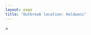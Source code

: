 ```yaml
---
layout: page
title: "Outbreak location: Haldwani"
---
```

<div id="mapid">
<script src="https://buda-magenta.github.io/hazard_map/load_map.js"></script>
><script>
var marker_outbreak = L.marker([29.214460, 79.527918],{"autoPan": true}).addTo(map); marker_outbreak.bindTooltip("Haldwani").openTooltip();

var circle_1 = L.circle([28.863842, 78.805778], {"pane": "markerPane", "color": "red", "fill": true, "fillOpacity": 0.2, "fillRule": "evenodd", "lineCap": "round", "lineJoin": "round", "opacity": 1.0, "radius": 87148, "stroke": true, "weight": 3}).addTo(map);
circle_1.bindTooltip("Moradabad<br>rank: 1<br>hazard index: 0.087149")
circle_1.bindPopup('<a href="https://buda-magenta.github.io/hazard_map/Moradabad">Moradabad</a>')

var circle_2 = L.circle([28.651718, 77.221939], {"pane": "markerPane", "color": "red", "fill": true, "fillOpacity": 0.2, "fillRule": "evenodd", "lineCap": "round", "lineJoin": "round", "opacity": 1.0, "radius": 71343, "stroke": true, "weight": 3}).addTo(map);
circle_2.bindTooltip("Delhi<br>rank: 2<br>hazard index: 0.071344")
circle_2.bindPopup('<a href="https://buda-magenta.github.io/hazard_map/Delhi">Delhi</a>')

var circle_3 = L.circle([26.838100, 80.934600], {"pane": "markerPane", "color": "red", "fill": true, "fillOpacity": 0.2, "fillRule": "evenodd", "lineCap": "round", "lineJoin": "round", "opacity": 1.0, "radius": 34113, "stroke": true, "weight": 3}).addTo(map);
circle_3.bindTooltip("Lucknow<br>rank: 3<br>hazard index: 0.034114")
circle_3.bindPopup('<a href="https://buda-magenta.github.io/hazard_map/Lucknow">Lucknow</a>')

var circle_4 = L.circle([22.541418, 88.357691], {"pane": "markerPane", "color": "red", "fill": true, "fillOpacity": 0.2, "fillRule": "evenodd", "lineCap": "round", "lineJoin": "round", "opacity": 1.0, "radius": 23745, "stroke": true, "weight": 3}).addTo(map);
circle_4.bindTooltip("Kolkata<br>rank: 4<br>hazard index: 0.023745")
circle_4.bindPopup('<a href="https://buda-magenta.github.io/hazard_map/Kolkata">Kolkata</a>')

var circle_5 = L.circle([28.794068, 79.185930], {"pane": "markerPane", "color": "red", "fill": true, "fillOpacity": 0.2, "fillRule": "evenodd", "lineCap": "round", "lineJoin": "round", "opacity": 1.0, "radius": 22424, "stroke": true, "weight": 3}).addTo(map);
circle_5.bindTooltip("Rampur<br>rank: 5<br>hazard index: 0.022425")
circle_5.bindPopup('<a href="https://buda-magenta.github.io/hazard_map/Rampur">Rampur</a>')

var circle_6 = L.circle([30.325565, 78.043681], {"pane": "markerPane", "color": "red", "fill": true, "fillOpacity": 0.2, "fillRule": "evenodd", "lineCap": "round", "lineJoin": "round", "opacity": 1.0, "radius": 18248, "stroke": true, "weight": 3}).addTo(map);
circle_6.bindTooltip("Dehradun<br>rank: 6<br>hazard index: 0.018248")
circle_6.bindPopup('<a href="https://buda-magenta.github.io/hazard_map/Dehradun">Dehradun</a>')

var circle_7 = L.circle([28.457876, 79.405571], {"pane": "markerPane", "color": "red", "fill": true, "fillOpacity": 0.2, "fillRule": "evenodd", "lineCap": "round", "lineJoin": "round", "opacity": 1.0, "radius": 17927, "stroke": true, "weight": 3}).addTo(map);
circle_7.bindTooltip("Bareilly<br>rank: 7<br>hazard index: 0.017927")
circle_7.bindPopup('<a href="https://buda-magenta.github.io/hazard_map/Bareilly">Bareilly</a>')

var circle_8 = L.circle([29.000653, 77.768229], {"pane": "markerPane", "color": "red", "fill": true, "fillOpacity": 0.2, "fillRule": "evenodd", "lineCap": "round", "lineJoin": "round", "opacity": 1.0, "radius": 10268, "stroke": true, "weight": 3}).addTo(map);
circle_8.bindTooltip("Meerut<br>rank: 8<br>hazard index: 0.010268")
circle_8.bindPopup('<a href="https://buda-magenta.github.io/hazard_map/Meerut">Meerut</a>')

var circle_9 = L.circle([28.969640, 79.379747], {"pane": "markerPane", "color": "red", "fill": true, "fillOpacity": 0.2, "fillRule": "evenodd", "lineCap": "round", "lineJoin": "round", "opacity": 1.0, "radius": 9527, "stroke": true, "weight": 3}).addTo(map);
circle_9.bindTooltip("Rudrapur City<br>rank: 9<br>hazard index: 0.009527")
circle_9.bindPopup('<a href="https://buda-magenta.github.io/hazard_map/Rudrapur_City">Rudrapur City</a>')

var circle_10 = L.circle([29.938447, 78.145298], {"pane": "markerPane", "color": "red", "fill": true, "fillOpacity": 0.2, "fillRule": "evenodd", "lineCap": "round", "lineJoin": "round", "opacity": 1.0, "radius": 7105, "stroke": true, "weight": 3}).addTo(map);
circle_10.bindTooltip("Haridwar<br>rank: 10<br>hazard index: 0.007106")
circle_10.bindPopup('<a href="https://buda-magenta.github.io/hazard_map/Haridwar">Haridwar</a>')

var circle_11 = L.circle([29.211757, 78.961731], {"pane": "markerPane", "color": "red", "fill": true, "fillOpacity": 0.2, "fillRule": "evenodd", "lineCap": "round", "lineJoin": "round", "opacity": 1.0, "radius": 5766, "stroke": true, "weight": 3}).addTo(map);
circle_11.bindTooltip("Kashipur<br>rank: 11<br>hazard index: 0.005766")
circle_11.bindPopup('<a href="https://buda-magenta.github.io/hazard_map/Kashipur">Kashipur</a>')

var circle_12 = L.circle([26.915458, 75.818982], {"pane": "markerPane", "color": "red", "fill": true, "fillOpacity": 0.2, "fillRule": "evenodd", "lineCap": "round", "lineJoin": "round", "opacity": 1.0, "radius": 5221, "stroke": true, "weight": 3}).addTo(map);
circle_12.bindTooltip("Jaipur<br>rank: 12<br>hazard index: 0.005222")
circle_12.bindPopup('<a href="https://buda-magenta.github.io/hazard_map/Jaipur">Jaipur</a>')

var circle_13 = L.circle([27.912633, 79.746563], {"pane": "markerPane", "color": "red", "fill": true, "fillOpacity": 0.2, "fillRule": "evenodd", "lineCap": "round", "lineJoin": "round", "opacity": 1.0, "radius": 4463, "stroke": true, "weight": 3}).addTo(map);
circle_13.bindTooltip("Shahjahanpur<br>rank: 13<br>hazard index: 0.004463")
circle_13.bindPopup('<a href="https://buda-magenta.github.io/hazard_map/Shahjahanpur">Shahjahanpur</a>')

var circle_14 = L.circle([26.671329, 83.364583], {"pane": "markerPane", "color": "red", "fill": true, "fillOpacity": 0.2, "fillRule": "evenodd", "lineCap": "round", "lineJoin": "round", "opacity": 1.0, "radius": 3551, "stroke": true, "weight": 3}).addTo(map);
circle_14.bindTooltip("Gorakhpur<br>rank: 14<br>hazard index: 0.003551")
circle_14.bindPopup('<a href="https://buda-magenta.github.io/hazard_map/Gorakhpur">Gorakhpur</a>')

var circle_15 = L.circle([29.448006, 77.740685], {"pane": "markerPane", "color": "red", "fill": true, "fillOpacity": 0.2, "fillRule": "evenodd", "lineCap": "round", "lineJoin": "round", "opacity": 1.0, "radius": 3078, "stroke": true, "weight": 3}).addTo(map);
circle_15.bindTooltip("Muzaffarnagar<br>rank: 15<br>hazard index: 0.003078")
circle_15.bindPopup('<a href="https://buda-magenta.github.io/hazard_map/Muzaffarnagar">Muzaffarnagar</a>')

var circle_16 = L.circle([23.535048, 87.338043], {"pane": "markerPane", "color": "red", "fill": true, "fillOpacity": 0.2, "fillRule": "evenodd", "lineCap": "round", "lineJoin": "round", "opacity": 1.0, "radius": 3000, "stroke": true, "weight": 3}).addTo(map);
circle_16.bindTooltip("Durgapur<br>rank: 16<br>hazard index: 0.003000")
circle_16.bindPopup('<a href="https://buda-magenta.github.io/hazard_map/Durgapur">Durgapur</a>')

var circle_17 = L.circle([23.687130, 86.974659], {"pane": "markerPane", "color": "red", "fill": true, "fillOpacity": 0.2, "fillRule": "evenodd", "lineCap": "round", "lineJoin": "round", "opacity": 1.0, "radius": 2987, "stroke": true, "weight": 3}).addTo(map);
circle_17.bindTooltip("Asansol<br>rank: 17<br>hazard index: 0.002988")
circle_17.bindPopup('<a href="https://buda-magenta.github.io/hazard_map/Asansol">Asansol</a>')

var circle_18 = L.circle([28.740613, 77.835426], {"pane": "markerPane", "color": "red", "fill": true, "fillOpacity": 0.2, "fillRule": "evenodd", "lineCap": "round", "lineJoin": "round", "opacity": 1.0, "radius": 2507, "stroke": true, "weight": 3}).addTo(map);
circle_18.bindTooltip("Hapur<br>rank: 18<br>hazard index: 0.002508")
circle_18.bindPopup('<a href="https://buda-magenta.github.io/hazard_map/Hapur">Hapur</a>')

var circle_19 = L.circle([27.437194, 79.489129], {"pane": "markerPane", "color": "red", "fill": true, "fillOpacity": 0.2, "fillRule": "evenodd", "lineCap": "round", "lineJoin": "round", "opacity": 1.0, "radius": 2163, "stroke": true, "weight": 3}).addTo(map);
circle_19.bindTooltip("Farrukhabad<br>rank: 19<br>hazard index: 0.002163")
circle_19.bindPopup('<a href="https://buda-magenta.github.io/hazard_map/Farrukhabad">Farrukhabad</a>')

var circle_20 = L.circle([25.286698, 87.132254], {"pane": "markerPane", "color": "red", "fill": true, "fillOpacity": 0.2, "fillRule": "evenodd", "lineCap": "round", "lineJoin": "round", "opacity": 1.0, "radius": 2107, "stroke": true, "weight": 3}).addTo(map);
circle_20.bindTooltip("Bhagalpur<br>rank: 20<br>hazard index: 0.002107")
circle_20.bindPopup('<a href="https://buda-magenta.github.io/hazard_map/Bhagalpur">Bhagalpur</a>')

var circle_21 = L.circle([28.923397, 78.488317], {"pane": "markerPane", "color": "red", "fill": true, "fillOpacity": 0.2, "fillRule": "evenodd", "lineCap": "round", "lineJoin": "round", "opacity": 1.0, "radius": 2040, "stroke": true, "weight": 3}).addTo(map);
circle_21.bindTooltip("Amroha<br>rank: 21<br>hazard index: 0.002041")
circle_21.bindPopup('<a href="https://buda-magenta.github.io/hazard_map/Amroha">Amroha</a>')

var circle_22 = L.circle([26.148658, 85.340013], {"pane": "markerPane", "color": "red", "fill": true, "fillOpacity": 0.2, "fillRule": "evenodd", "lineCap": "round", "lineJoin": "round", "opacity": 1.0, "radius": 1862, "stroke": true, "weight": 3}).addTo(map);
circle_22.bindTooltip("Muzaffarpur<br>rank: 22<br>hazard index: 0.001862")
circle_22.bindPopup('<a href="https://buda-magenta.github.io/hazard_map/Muzaffarpur">Muzaffarpur</a>')

var circle_23 = L.circle([26.296772, 73.035143], {"pane": "markerPane", "color": "red", "fill": true, "fillOpacity": 0.2, "fillRule": "evenodd", "lineCap": "round", "lineJoin": "round", "opacity": 1.0, "radius": 1756, "stroke": true, "weight": 3}).addTo(map);
circle_23.bindTooltip("Jodhpur<br>rank: 23<br>hazard index: 0.001757")
circle_23.bindPopup('<a href="https://buda-magenta.github.io/hazard_map/Jodhpur">Jodhpur</a>')

var circle_24 = L.circle([28.388861, 77.974798], {"pane": "markerPane", "color": "red", "fill": true, "fillOpacity": 0.2, "fillRule": "evenodd", "lineCap": "round", "lineJoin": "round", "opacity": 1.0, "radius": 1747, "stroke": true, "weight": 3}).addTo(map);
circle_24.bindTooltip("Bulandshahr<br>rank: 24<br>hazard index: 0.001748")
circle_24.bindPopup('<a href="https://buda-magenta.github.io/hazard_map/Bulandshahr">Bulandshahr</a>')

var circle_25 = L.circle([28.618753, 78.550874], {"pane": "markerPane", "color": "red", "fill": true, "fillOpacity": 0.2, "fillRule": "evenodd", "lineCap": "round", "lineJoin": "round", "opacity": 1.0, "radius": 1736, "stroke": true, "weight": 3}).addTo(map);
circle_25.bindTooltip("Sambhal<br>rank: 25<br>hazard index: 0.001736")
circle_25.bindPopup('<a href="https://buda-magenta.github.io/hazard_map/Sambhal">Sambhal</a>')

var circle_26 = L.circle([28.495208, 80.107541], {"pane": "markerPane", "color": "red", "fill": true, "fillOpacity": 0.2, "fillRule": "evenodd", "lineCap": "round", "lineJoin": "round", "opacity": 1.0, "radius": 1668, "stroke": true, "weight": 3}).addTo(map);
circle_26.bindTooltip("Pilibhit<br>rank: 26<br>hazard index: 0.001668")
circle_26.bindPopup('<a href="https://buda-magenta.github.io/hazard_map/Pilibhit">Pilibhit</a>')

var circle_27 = L.circle([23.250000, 87.750000], {"pane": "markerPane", "color": "red", "fill": true, "fillOpacity": 0.2, "fillRule": "evenodd", "lineCap": "round", "lineJoin": "round", "opacity": 1.0, "radius": 1665, "stroke": true, "weight": 3}).addTo(map);
circle_27.bindTooltip("Barddhaman<br>rank: 27<br>hazard index: 0.001665")
circle_27.bindPopup('<a href="https://buda-magenta.github.io/hazard_map/Barddhaman">Barddhaman</a>')

var circle_28 = L.circle([27.504639, 80.829466], {"pane": "markerPane", "color": "red", "fill": true, "fillOpacity": 0.2, "fillRule": "evenodd", "lineCap": "round", "lineJoin": "round", "opacity": 1.0, "radius": 1596, "stroke": true, "weight": 3}).addTo(map);
circle_28.bindTooltip("Sitapur<br>rank: 28<br>hazard index: 0.001597")
circle_28.bindPopup('<a href="https://buda-magenta.github.io/hazard_map/Sitapur">Sitapur</a>')

var circle_29 = L.circle([28.488378, 78.735249], {"pane": "markerPane", "color": "red", "fill": true, "fillOpacity": 0.2, "fillRule": "evenodd", "lineCap": "round", "lineJoin": "round", "opacity": 1.0, "radius": 1586, "stroke": true, "weight": 3}).addTo(map);
circle_29.bindTooltip("Chandausi<br>rank: 29<br>hazard index: 0.001587")
circle_29.bindPopup('<a href="https://buda-magenta.github.io/hazard_map/Chandausi">Chandausi</a>')

var circle_30 = L.circle([28.428262, 77.002700], {"pane": "markerPane", "color": "red", "fill": true, "fillOpacity": 0.2, "fillRule": "evenodd", "lineCap": "round", "lineJoin": "round", "opacity": 1.0, "radius": 1489, "stroke": true, "weight": 3}).addTo(map);
circle_30.bindTooltip("Gurgaon<br>rank: 30<br>hazard index: 0.001490")
circle_30.bindPopup('<a href="https://buda-magenta.github.io/hazard_map/Gurgaon">Gurgaon</a>')

var circle_31 = L.circle([26.460914, 80.321759], {"pane": "markerPane", "color": "red", "fill": true, "fillOpacity": 0.2, "fillRule": "evenodd", "lineCap": "round", "lineJoin": "round", "opacity": 1.0, "radius": 1359, "stroke": true, "weight": 3}).addTo(map);
circle_31.bindTooltip("Kanpur<br>rank: 31<br>hazard index: 0.001359")
circle_31.bindPopup('<a href="https://buda-magenta.github.io/hazard_map/Kanpur">Kanpur</a>')

var circle_32 = L.circle([27.733696, 81.477321], {"pane": "markerPane", "color": "red", "fill": true, "fillOpacity": 0.2, "fillRule": "evenodd", "lineCap": "round", "lineJoin": "round", "opacity": 1.0, "radius": 1270, "stroke": true, "weight": 3}).addTo(map);
circle_32.bindTooltip("Bahraich<br>rank: 32<br>hazard index: 0.001271")
circle_32.bindPopup('<a href="https://buda-magenta.github.io/hazard_map/Bahraich">Bahraich</a>')

var circle_33 = L.circle([28.068312, 79.046073], {"pane": "markerPane", "color": "red", "fill": true, "fillOpacity": 0.2, "fillRule": "evenodd", "lineCap": "round", "lineJoin": "round", "opacity": 1.0, "radius": 1248, "stroke": true, "weight": 3}).addTo(map);
circle_33.bindTooltip("Budaun<br>rank: 33<br>hazard index: 0.001249")
circle_33.bindPopup('<a href="https://buda-magenta.github.io/hazard_map/Budaun">Budaun</a>')

var circle_34 = L.circle([19.075990, 72.877393], {"pane": "markerPane", "color": "red", "fill": true, "fillOpacity": 0.2, "fillRule": "evenodd", "lineCap": "round", "lineJoin": "round", "opacity": 1.0, "radius": 1224, "stroke": true, "weight": 3}).addTo(map);
circle_34.bindTooltip("Mumbai<br>rank: 34<br>hazard index: 0.001225")
circle_34.bindPopup('<a href="https://buda-magenta.github.io/hazard_map/Mumbai">Mumbai</a>')

var circle_35 = L.circle([28.753900, 77.399900], {"pane": "markerPane", "color": "red", "fill": true, "fillOpacity": 0.2, "fillRule": "evenodd", "lineCap": "round", "lineJoin": "round", "opacity": 1.0, "radius": 1118, "stroke": true, "weight": 3}).addTo(map);
circle_35.bindTooltip("Khora<br>rank: 35<br>hazard index: 0.001118")
circle_35.bindPopup('<a href="https://buda-magenta.github.io/hazard_map/Khora">Khora</a>')

var circle_36 = L.circle([25.773344, 84.784977], {"pane": "markerPane", "color": "red", "fill": true, "fillOpacity": 0.2, "fillRule": "evenodd", "lineCap": "round", "lineJoin": "round", "opacity": 1.0, "radius": 1066, "stroke": true, "weight": 3}).addTo(map);
circle_36.bindTooltip("Chapra<br>rank: 36<br>hazard index: 0.001067")
circle_36.bindPopup('<a href="https://buda-magenta.github.io/hazard_map/Chapra">Chapra</a>')

var circle_37 = L.circle([25.335649, 83.007629], {"pane": "markerPane", "color": "red", "fill": true, "fillOpacity": 0.2, "fillRule": "evenodd", "lineCap": "round", "lineJoin": "round", "opacity": 1.0, "radius": 1028, "stroke": true, "weight": 3}).addTo(map);
circle_37.bindTooltip("Varanasi<br>rank: 37<br>hazard index: 0.001028")
circle_37.bindPopup('<a href="https://buda-magenta.github.io/hazard_map/Varanasi">Varanasi</a>')

var circle_38 = L.circle([30.909016, 75.851601], {"pane": "markerPane", "color": "red", "fill": true, "fillOpacity": 0.2, "fillRule": "evenodd", "lineCap": "round", "lineJoin": "round", "opacity": 1.0, "radius": 1011, "stroke": true, "weight": 3}).addTo(map);
circle_38.bindTooltip("Ludhiana<br>rank: 38<br>hazard index: 0.001012")
circle_38.bindPopup('<a href="https://buda-magenta.github.io/hazard_map/Ludhiana">Ludhiana</a>')

var circle_39 = L.circle([25.680654, 88.124646], {"pane": "markerPane", "color": "red", "fill": true, "fillOpacity": 0.2, "fillRule": "evenodd", "lineCap": "round", "lineJoin": "round", "opacity": 1.0, "radius": 972, "stroke": true, "weight": 3}).addTo(map);
circle_39.bindTooltip("Raiganj<br>rank: 39<br>hazard index: 0.000972")
circle_39.bindPopup('<a href="https://buda-magenta.github.io/hazard_map/Raiganj">Raiganj</a>')

var circle_40 = L.circle([26.250000, 81.250000], {"pane": "markerPane", "color": "red", "fill": true, "fillOpacity": 0.2, "fillRule": "evenodd", "lineCap": "round", "lineJoin": "round", "opacity": 1.0, "radius": 952, "stroke": true, "weight": 3}).addTo(map);
circle_40.bindTooltip("Rae Bareli<br>rank: 40<br>hazard index: 0.000952")
circle_40.bindPopup('<a href="https://buda-magenta.github.io/hazard_map/Rae_Bareli">Rae Bareli</a>')

var circle_41 = L.circle([28.402979, 77.310384], {"pane": "markerPane", "color": "red", "fill": true, "fillOpacity": 0.2, "fillRule": "evenodd", "lineCap": "round", "lineJoin": "round", "opacity": 1.0, "radius": 925, "stroke": true, "weight": 3}).addTo(map);
circle_41.bindTooltip("Faridabad<br>rank: 41<br>hazard index: 0.000926")
circle_41.bindPopup('<a href="https://buda-magenta.github.io/hazard_map/Faridabad">Faridabad</a>')

var circle_42 = L.circle([26.469100, 74.639000], {"pane": "markerPane", "color": "red", "fill": true, "fillOpacity": 0.2, "fillRule": "evenodd", "lineCap": "round", "lineJoin": "round", "opacity": 1.0, "radius": 921, "stroke": true, "weight": 3}).addTo(map);
circle_42.bindTooltip("Ajmer<br>rank: 42<br>hazard index: 0.000922")
circle_42.bindPopup('<a href="https://buda-magenta.github.io/hazard_map/Ajmer">Ajmer</a>')

var circle_43 = L.circle([27.985060, 80.753845], {"pane": "markerPane", "color": "red", "fill": true, "fillOpacity": 0.2, "fillRule": "evenodd", "lineCap": "round", "lineJoin": "round", "opacity": 1.0, "radius": 874, "stroke": true, "weight": 3}).addTo(map);
circle_43.bindTooltip("Lakhimpur<br>rank: 43<br>hazard index: 0.000875")
circle_43.bindPopup('<a href="https://buda-magenta.github.io/hazard_map/Lakhimpur">Lakhimpur</a>')

var circle_44 = L.circle([25.531031, 78.652689], {"pane": "markerPane", "color": "red", "fill": true, "fillOpacity": 0.2, "fillRule": "evenodd", "lineCap": "round", "lineJoin": "round", "opacity": 1.0, "radius": 797, "stroke": true, "weight": 3}).addTo(map);
circle_44.bindTooltip("Jhansi<br>rank: 44<br>hazard index: 0.000797")
circle_44.bindPopup('<a href="https://buda-magenta.github.io/hazard_map/Jhansi">Jhansi</a>')

var circle_45 = L.circle([25.720581, 85.255560], {"pane": "markerPane", "color": "red", "fill": true, "fillOpacity": 0.2, "fillRule": "evenodd", "lineCap": "round", "lineJoin": "round", "opacity": 1.0, "radius": 778, "stroke": true, "weight": 3}).addTo(map);
circle_45.bindTooltip("Hajipur<br>rank: 45<br>hazard index: 0.000779")
circle_45.bindPopup('<a href="https://buda-magenta.github.io/hazard_map/Hajipur">Hajipur</a>')

var circle_46 = L.circle([27.876990, 78.137290], {"pane": "markerPane", "color": "red", "fill": true, "fillOpacity": 0.2, "fillRule": "evenodd", "lineCap": "round", "lineJoin": "round", "opacity": 1.0, "radius": 744, "stroke": true, "weight": 3}).addTo(map);
circle_46.bindTooltip("Aligarh<br>rank: 46<br>hazard index: 0.000744")
circle_46.bindPopup('<a href="https://buda-magenta.github.io/hazard_map/Aligarh">Aligarh</a>')

var circle_47 = L.circle([28.901090, 76.580194], {"pane": "markerPane", "color": "red", "fill": true, "fillOpacity": 0.2, "fillRule": "evenodd", "lineCap": "round", "lineJoin": "round", "opacity": 1.0, "radius": 734, "stroke": true, "weight": 3}).addTo(map);
circle_47.bindTooltip("Rohtak<br>rank: 47<br>hazard index: 0.000734")
circle_47.bindPopup('<a href="https://buda-magenta.github.io/hazard_map/Rohtak">Rohtak</a>')

var circle_48 = L.circle([26.131004, 84.391257], {"pane": "markerPane", "color": "red", "fill": true, "fillOpacity": 0.2, "fillRule": "evenodd", "lineCap": "round", "lineJoin": "round", "opacity": 1.0, "radius": 711, "stroke": true, "weight": 3}).addTo(map);
circle_48.bindTooltip("Siwan<br>rank: 48<br>hazard index: 0.000712")
circle_48.bindPopup('<a href="https://buda-magenta.github.io/hazard_map/Siwan">Siwan</a>')

var circle_49 = L.circle([27.109667, 81.918329], {"pane": "markerPane", "color": "red", "fill": true, "fillOpacity": 0.2, "fillRule": "evenodd", "lineCap": "round", "lineJoin": "round", "opacity": 1.0, "radius": 709, "stroke": true, "weight": 3}).addTo(map);
circle_49.bindTooltip("Gonda<br>rank: 49<br>hazard index: 0.000709")
circle_49.bindPopup('<a href="https://buda-magenta.github.io/hazard_map/Gonda">Gonda</a>')

var circle_50 = L.circle([22.591260, 88.390964], {"pane": "markerPane", "color": "red", "fill": true, "fillOpacity": 0.2, "fillRule": "evenodd", "lineCap": "round", "lineJoin": "round", "opacity": 1.0, "radius": 695, "stroke": true, "weight": 3}).addTo(map);
circle_50.bindTooltip("Bidhan Nagar<br>rank: 50<br>hazard index: 0.000695")
circle_50.bindPopup('<a href="https://buda-magenta.github.io/hazard_map/Bidhan_Nagar">Bidhan Nagar</a>')

var circle_51 = L.circle([26.423847, 83.762732], {"pane": "markerPane", "color": "red", "fill": true, "fillOpacity": 0.2, "fillRule": "evenodd", "lineCap": "round", "lineJoin": "round", "opacity": 1.0, "radius": 685, "stroke": true, "weight": 3}).addTo(map);
circle_51.bindTooltip("Deoria<br>rank: 51<br>hazard index: 0.000686")
circle_51.bindPopup('<a href="https://buda-magenta.github.io/hazard_map/Deoria">Deoria</a>')

var circle_52 = L.circle([27.338577, 80.097526], {"pane": "markerPane", "color": "red", "fill": true, "fillOpacity": 0.2, "fillRule": "evenodd", "lineCap": "round", "lineJoin": "round", "opacity": 1.0, "radius": 671, "stroke": true, "weight": 3}).addTo(map);
circle_52.bindTooltip("Hardoi<br>rank: 52<br>hazard index: 0.000672")
circle_52.bindPopup('<a href="https://buda-magenta.github.io/hazard_map/Hardoi">Hardoi</a>')

var circle_53 = L.circle([12.979120, 77.591300], {"pane": "markerPane", "color": "red", "fill": true, "fillOpacity": 0.2, "fillRule": "evenodd", "lineCap": "round", "lineJoin": "round", "opacity": 1.0, "radius": 644, "stroke": true, "weight": 3}).addTo(map);
circle_53.bindTooltip("Bangalore<br>rank: 53<br>hazard index: 0.000645")
circle_53.bindPopup('<a href="https://buda-magenta.github.io/hazard_map/Bangalore">Bangalore</a>')

var circle_54 = L.circle([26.638076, 82.059024], {"pane": "markerPane", "color": "red", "fill": true, "fillOpacity": 0.2, "fillRule": "evenodd", "lineCap": "round", "lineJoin": "round", "opacity": 1.0, "radius": 638, "stroke": true, "weight": 3}).addTo(map);
circle_54.bindTooltip("Faizabad<br>rank: 54<br>hazard index: 0.000638")
circle_54.bindPopup('<a href="https://buda-magenta.github.io/hazard_map/Faizabad">Faizabad</a>')

var circle_55 = L.circle([29.988077, 77.508130], {"pane": "markerPane", "color": "red", "fill": true, "fillOpacity": 0.2, "fillRule": "evenodd", "lineCap": "round", "lineJoin": "round", "opacity": 1.0, "radius": 632, "stroke": true, "weight": 3}).addTo(map);
circle_55.bindTooltip("Saharanpur<br>rank: 55<br>hazard index: 0.000633")
circle_55.bindPopup('<a href="https://buda-magenta.github.io/hazard_map/Saharanpur">Saharanpur</a>')

var circle_56 = L.circle([26.724789, 82.793269], {"pane": "markerPane", "color": "red", "fill": true, "fillOpacity": 0.2, "fillRule": "evenodd", "lineCap": "round", "lineJoin": "round", "opacity": 1.0, "radius": 606, "stroke": true, "weight": 3}).addTo(map);
circle_56.bindTooltip("Basti<br>rank: 56<br>hazard index: 0.000607")
circle_56.bindPopup('<a href="https://buda-magenta.github.io/hazard_map/Basti">Basti</a>')

var circle_57 = L.circle([27.175255, 78.009816], {"pane": "markerPane", "color": "red", "fill": true, "fillOpacity": 0.2, "fillRule": "evenodd", "lineCap": "round", "lineJoin": "round", "opacity": 1.0, "radius": 573, "stroke": true, "weight": 3}).addTo(map);
circle_57.bindTooltip("Agra<br>rank: 57<br>hazard index: 0.000573")
circle_57.bindPopup('<a href="https://buda-magenta.github.io/hazard_map/Agra">Agra</a>')

var circle_58 = L.circle([25.438130, 81.833800], {"pane": "markerPane", "color": "red", "fill": true, "fillOpacity": 0.2, "fillRule": "evenodd", "lineCap": "round", "lineJoin": "round", "opacity": 1.0, "radius": 561, "stroke": true, "weight": 3}).addTo(map);
circle_58.bindTooltip("Allahabad<br>rank: 58<br>hazard index: 0.000561")
circle_58.bindPopup('<a href="https://buda-magenta.github.io/hazard_map/Allahabad">Allahabad</a>')

var circle_59 = L.circle([31.292011, 75.568058], {"pane": "markerPane", "color": "red", "fill": true, "fillOpacity": 0.2, "fillRule": "evenodd", "lineCap": "round", "lineJoin": "round", "opacity": 1.0, "radius": 540, "stroke": true, "weight": 3}).addTo(map);
circle_59.bindTooltip("Jalandhar<br>rank: 59<br>hazard index: 0.000541")
circle_59.bindPopup('<a href="https://buda-magenta.github.io/hazard_map/Jalandhar">Jalandhar</a>')

var circle_60 = L.circle([27.639077, 76.614452], {"pane": "markerPane", "color": "red", "fill": true, "fillOpacity": 0.2, "fillRule": "evenodd", "lineCap": "round", "lineJoin": "round", "opacity": 1.0, "radius": 535, "stroke": true, "weight": 3}).addTo(map);
circle_60.bindTooltip("Alwar<br>rank: 60<br>hazard index: 0.000536")
circle_60.bindPopup('<a href="https://buda-magenta.github.io/hazard_map/Alwar">Alwar</a>')

var circle_61 = L.circle([22.754995, 88.341667], {"pane": "markerPane", "color": "red", "fill": true, "fillOpacity": 0.2, "fillRule": "evenodd", "lineCap": "round", "lineJoin": "round", "opacity": 1.0, "radius": 481, "stroke": true, "weight": 3}).addTo(map);
circle_61.bindTooltip("Serampore<br>rank: 61<br>hazard index: 0.000482")
circle_61.bindPopup('<a href="https://buda-magenta.github.io/hazard_map/Serampore">Serampore</a>')

var circle_62 = L.circle([25.609324, 85.123525], {"pane": "markerPane", "color": "red", "fill": true, "fillOpacity": 0.2, "fillRule": "evenodd", "lineCap": "round", "lineJoin": "round", "opacity": 1.0, "radius": 463, "stroke": true, "weight": 3}).addTo(map);
circle_62.bindTooltip("Patna<br>rank: 62<br>hazard index: 0.000463")
circle_62.bindPopup('<a href="https://buda-magenta.github.io/hazard_map/Patna">Patna</a>')

var circle_63 = L.circle([23.021624, 72.579707], {"pane": "markerPane", "color": "red", "fill": true, "fillOpacity": 0.2, "fillRule": "evenodd", "lineCap": "round", "lineJoin": "round", "opacity": 1.0, "radius": 462, "stroke": true, "weight": 3}).addTo(map);
circle_63.bindTooltip("Ahmedabad<br>rank: 63<br>hazard index: 0.000463")
circle_63.bindPopup('<a href="https://buda-magenta.github.io/hazard_map/Ahmedabad">Ahmedabad</a>')

var circle_64 = L.circle([17.388786, 78.461065], {"pane": "markerPane", "color": "red", "fill": true, "fillOpacity": 0.2, "fillRule": "evenodd", "lineCap": "round", "lineJoin": "round", "opacity": 1.0, "radius": 451, "stroke": true, "weight": 3}).addTo(map);
circle_64.bindTooltip("Hyderabad<br>rank: 64<br>hazard index: 0.000451")
circle_64.bindPopup('<a href="https://buda-magenta.github.io/hazard_map/Hyderabad">Hyderabad</a>')

var circle_65 = L.circle([29.003314, 77.016732], {"pane": "markerPane", "color": "red", "fill": true, "fillOpacity": 0.2, "fillRule": "evenodd", "lineCap": "round", "lineJoin": "round", "opacity": 1.0, "radius": 409, "stroke": true, "weight": 3}).addTo(map);
circle_65.bindTooltip("Sonipat<br>rank: 65<br>hazard index: 0.000410")
circle_65.bindPopup('<a href="https://buda-magenta.github.io/hazard_map/Sonipat">Sonipat</a>')

var circle_66 = L.circle([28.733400, 77.298600], {"pane": "markerPane", "color": "red", "fill": true, "fillOpacity": 0.2, "fillRule": "evenodd", "lineCap": "round", "lineJoin": "round", "opacity": 1.0, "radius": 407, "stroke": true, "weight": 3}).addTo(map);
circle_66.bindTooltip("Loni<br>rank: 66<br>hazard index: 0.000407")
circle_66.bindPopup('<a href="https://buda-magenta.github.io/hazard_map/Loni">Loni</a>')

var circle_67 = L.circle([13.083694, 80.270186], {"pane": "markerPane", "color": "red", "fill": true, "fillOpacity": 0.2, "fillRule": "evenodd", "lineCap": "round", "lineJoin": "round", "opacity": 1.0, "radius": 393, "stroke": true, "weight": 3}).addTo(map);
circle_67.bindTooltip("Chennai<br>rank: 67<br>hazard index: 0.000393")
circle_67.bindPopup('<a href="https://buda-magenta.github.io/hazard_map/Chennai">Chennai</a>')

var circle_68 = L.circle([25.604091, 73.415609], {"pane": "markerPane", "color": "red", "fill": true, "fillOpacity": 0.2, "fillRule": "evenodd", "lineCap": "round", "lineJoin": "round", "opacity": 1.0, "radius": 390, "stroke": true, "weight": 3}).addTo(map);
circle_68.bindTooltip("Pali<br>rank: 68<br>hazard index: 0.000391")
circle_68.bindPopup('<a href="https://buda-magenta.github.io/hazard_map/Pali">Pali</a>')

var circle_69 = L.circle([18.521428, 73.854454], {"pane": "markerPane", "color": "red", "fill": true, "fillOpacity": 0.2, "fillRule": "evenodd", "lineCap": "round", "lineJoin": "round", "opacity": 1.0, "radius": 383, "stroke": true, "weight": 3}).addTo(map);
circle_69.bindTooltip("Pune<br>rank: 69<br>hazard index: 0.000384")
circle_69.bindPopup('<a href="https://buda-magenta.github.io/hazard_map/Pune">Pune</a>')

var circle_70 = L.circle([30.733442, 76.779714], {"pane": "markerPane", "color": "red", "fill": true, "fillOpacity": 0.2, "fillRule": "evenodd", "lineCap": "round", "lineJoin": "round", "opacity": 1.0, "radius": 380, "stroke": true, "weight": 3}).addTo(map);
circle_70.bindTooltip("Chandigarh<br>rank: 70<br>hazard index: 0.000380")
circle_70.bindPopup('<a href="https://buda-magenta.github.io/hazard_map/Chandigarh">Chandigarh</a>')

var circle_71 = L.circle([22.472223, 88.093845], {"pane": "markerPane", "color": "red", "fill": true, "fillOpacity": 0.2, "fillRule": "evenodd", "lineCap": "round", "lineJoin": "round", "opacity": 1.0, "radius": 347, "stroke": true, "weight": 3}).addTo(map);
circle_71.bindTooltip("Uluberia<br>rank: 71<br>hazard index: 0.000348")
circle_71.bindPopup('<a href="https://buda-magenta.github.io/hazard_map/Uluberia">Uluberia</a>')

var circle_72 = L.circle([26.716413, 88.430992], {"pane": "markerPane", "color": "red", "fill": true, "fillOpacity": 0.2, "fillRule": "evenodd", "lineCap": "round", "lineJoin": "round", "opacity": 1.0, "radius": 344, "stroke": true, "weight": 3}).addTo(map);
circle_72.bindTooltip("Siliguri<br>rank: 72<br>hazard index: 0.000344")
circle_72.bindPopup('<a href="https://buda-magenta.github.io/hazard_map/Siliguri">Siliguri</a>')

var circle_73 = L.circle([26.242511, 82.296169], {"pane": "markerPane", "color": "red", "fill": true, "fillOpacity": 0.2, "fillRule": "evenodd", "lineCap": "round", "lineJoin": "round", "opacity": 1.0, "radius": 330, "stroke": true, "weight": 3}).addTo(map);
circle_73.bindTooltip("Sultanpur<br>rank: 73<br>hazard index: 0.000331")
circle_73.bindPopup('<a href="https://buda-magenta.github.io/hazard_map/Sultanpur">Sultanpur</a>')

var circle_74 = L.circle([31.634308, 74.873679], {"pane": "markerPane", "color": "red", "fill": true, "fillOpacity": 0.2, "fillRule": "evenodd", "lineCap": "round", "lineJoin": "round", "opacity": 1.0, "radius": 325, "stroke": true, "weight": 3}).addTo(map);
circle_74.bindTooltip("Amritsar<br>rank: 74<br>hazard index: 0.000326")
circle_74.bindPopup('<a href="https://buda-magenta.github.io/hazard_map/Amritsar">Amritsar</a>')

var circle_75 = L.circle([28.660965, 76.834676], {"pane": "markerPane", "color": "red", "fill": true, "fillOpacity": 0.2, "fillRule": "evenodd", "lineCap": "round", "lineJoin": "round", "opacity": 1.0, "radius": 323, "stroke": true, "weight": 3}).addTo(map);
circle_75.bindTooltip("Bahadurgarh<br>rank: 75<br>hazard index: 0.000324")
circle_75.bindPopup('<a href="https://buda-magenta.github.io/hazard_map/Bahadurgarh">Bahadurgarh</a>')

var circle_76 = L.circle([32.718561, 74.858092], {"pane": "markerPane", "color": "red", "fill": true, "fillOpacity": 0.2, "fillRule": "evenodd", "lineCap": "round", "lineJoin": "round", "opacity": 1.0, "radius": 315, "stroke": true, "weight": 3}).addTo(map);
circle_76.bindTooltip("Jammu<br>rank: 76<br>hazard index: 0.000316")
circle_76.bindPopup('<a href="https://buda-magenta.github.io/hazard_map/Jammu">Jammu</a>')

var circle_77 = L.circle([29.391275, 76.977168], {"pane": "markerPane", "color": "red", "fill": true, "fillOpacity": 0.2, "fillRule": "evenodd", "lineCap": "round", "lineJoin": "round", "opacity": 1.0, "radius": 299, "stroke": true, "weight": 3}).addTo(map);
circle_77.bindTooltip("Panipat<br>rank: 77<br>hazard index: 0.000300")
circle_77.bindPopup('<a href="https://buda-magenta.github.io/hazard_map/Panipat">Panipat</a>')

var circle_78 = L.circle([22.890183, 88.426939], {"pane": "markerPane", "color": "red", "fill": true, "fillOpacity": 0.2, "fillRule": "evenodd", "lineCap": "round", "lineJoin": "round", "opacity": 1.0, "radius": 271, "stroke": true, "weight": 3}).addTo(map);
circle_78.bindTooltip("Naihati<br>rank: 78<br>hazard index: 0.000271")
circle_78.bindPopup('<a href="https://buda-magenta.github.io/hazard_map/Naihati">Naihati</a>')

var circle_79 = L.circle([28.205907, 77.875714], {"pane": "markerPane", "color": "red", "fill": true, "fillOpacity": 0.2, "fillRule": "evenodd", "lineCap": "round", "lineJoin": "round", "opacity": 1.0, "radius": 269, "stroke": true, "weight": 3}).addTo(map);
circle_79.bindTooltip("Khurja<br>rank: 79<br>hazard index: 0.000270")
circle_79.bindPopup('<a href="https://buda-magenta.github.io/hazard_map/Khurja">Khurja</a>')

var circle_80 = L.circle([26.588559, 74.861097], {"pane": "markerPane", "color": "red", "fill": true, "fillOpacity": 0.2, "fillRule": "evenodd", "lineCap": "round", "lineJoin": "round", "opacity": 1.0, "radius": 263, "stroke": true, "weight": 3}).addTo(map);
circle_80.bindTooltip("Kishangarh<br>rank: 80<br>hazard index: 0.000263")
circle_80.bindPopup('<a href="https://buda-magenta.github.io/hazard_map/Kishangarh">Kishangarh</a>')

var circle_81 = L.circle([26.099214, 74.312704], {"pane": "markerPane", "color": "red", "fill": true, "fillOpacity": 0.2, "fillRule": "evenodd", "lineCap": "round", "lineJoin": "round", "opacity": 1.0, "radius": 247, "stroke": true, "weight": 3}).addTo(map);
circle_81.bindTooltip("Beawar<br>rank: 81<br>hazard index: 0.000248")
circle_81.bindPopup('<a href="https://buda-magenta.github.io/hazard_map/Beawar">Beawar</a>')

var circle_82 = L.circle([29.869350, 77.890212], {"pane": "markerPane", "color": "red", "fill": true, "fillOpacity": 0.2, "fillRule": "evenodd", "lineCap": "round", "lineJoin": "round", "opacity": 1.0, "radius": 244, "stroke": true, "weight": 3}).addTo(map);
circle_82.bindTooltip("Roorkee<br>rank: 82<br>hazard index: 0.000245")
circle_82.bindPopup('<a href="https://buda-magenta.github.io/hazard_map/Roorkee">Roorkee</a>')

var circle_83 = L.circle([28.195647, 76.616518], {"pane": "markerPane", "color": "red", "fill": true, "fillOpacity": 0.2, "fillRule": "evenodd", "lineCap": "round", "lineJoin": "round", "opacity": 1.0, "radius": 242, "stroke": true, "weight": 3}).addTo(map);
circle_83.bindTooltip("Rewari<br>rank: 83<br>hazard index: 0.000243")
circle_83.bindPopup('<a href="https://buda-magenta.github.io/hazard_map/Rewari">Rewari</a>')

var circle_84 = L.circle([29.301826, 76.338471], {"pane": "markerPane", "color": "red", "fill": true, "fillOpacity": 0.2, "fillRule": "evenodd", "lineCap": "round", "lineJoin": "round", "opacity": 1.0, "radius": 232, "stroke": true, "weight": 3}).addTo(map);
circle_84.bindTooltip("Jind<br>rank: 84<br>hazard index: 0.000233")
circle_84.bindPopup('<a href="https://buda-magenta.github.io/hazard_map/Jind">Jind</a>')

var circle_85 = L.circle([28.826162, 77.541656], {"pane": "markerPane", "color": "red", "fill": true, "fillOpacity": 0.2, "fillRule": "evenodd", "lineCap": "round", "lineJoin": "round", "opacity": 1.0, "radius": 231, "stroke": true, "weight": 3}).addTo(map);
circle_85.bindTooltip("Modinagar<br>rank: 85<br>hazard index: 0.000231")
circle_85.bindPopup('<a href="https://buda-magenta.github.io/hazard_map/Modinagar">Modinagar</a>')

var circle_86 = L.circle([15.398403, 73.812918], {"pane": "markerPane", "color": "red", "fill": true, "fillOpacity": 0.2, "fillRule": "evenodd", "lineCap": "round", "lineJoin": "round", "opacity": 1.0, "radius": 228, "stroke": true, "weight": 3}).addTo(map);
circle_86.bindTooltip("Vasco Da Gama<br>rank: 86<br>hazard index: 0.000229")
circle_86.bindPopup('<a href="https://buda-magenta.github.io/hazard_map/Vasco_Da_Gama">Vasco Da Gama</a>')

var circle_87 = L.circle([26.180598, 91.753943], {"pane": "markerPane", "color": "red", "fill": true, "fillOpacity": 0.2, "fillRule": "evenodd", "lineCap": "round", "lineJoin": "round", "opacity": 1.0, "radius": 224, "stroke": true, "weight": 3}).addTo(map);
circle_87.bindTooltip("Guwahati<br>rank: 87<br>hazard index: 0.000225")
circle_87.bindPopup('<a href="https://buda-magenta.github.io/hazard_map/Guwahati">Guwahati</a>')

var circle_88 = L.circle([27.883846, 78.634890], {"pane": "markerPane", "color": "red", "fill": true, "fillOpacity": 0.2, "fillRule": "evenodd", "lineCap": "round", "lineJoin": "round", "opacity": 1.0, "radius": 223, "stroke": true, "weight": 3}).addTo(map);
circle_88.bindTooltip("Kasganj<br>rank: 88<br>hazard index: 0.000223")
circle_88.bindPopup('<a href="https://buda-magenta.github.io/hazard_map/Kasganj">Kasganj</a>')

var circle_89 = L.circle([25.196826, 76.000893], {"pane": "markerPane", "color": "red", "fill": true, "fillOpacity": 0.2, "fillRule": "evenodd", "lineCap": "round", "lineJoin": "round", "opacity": 1.0, "radius": 213, "stroke": true, "weight": 3}).addTo(map);
circle_89.bindTooltip("Kota<br>rank: 89<br>hazard index: 0.000214")
circle_89.bindPopup('<a href="https://buda-magenta.github.io/hazard_map/Kota">Kota</a>')

var circle_90 = L.circle([22.695034, 88.377060], {"pane": "markerPane", "color": "red", "fill": true, "fillOpacity": 0.2, "fillRule": "evenodd", "lineCap": "round", "lineJoin": "round", "opacity": 1.0, "radius": 207, "stroke": true, "weight": 3}).addTo(map);
circle_90.bindTooltip("Panihati<br>rank: 90<br>hazard index: 0.000208")
circle_90.bindPopup('<a href="https://buda-magenta.github.io/hazard_map/Panihati">Panihati</a>')

var circle_91 = L.circle([29.680327, 76.989625], {"pane": "markerPane", "color": "red", "fill": true, "fillOpacity": 0.2, "fillRule": "evenodd", "lineCap": "round", "lineJoin": "round", "opacity": 1.0, "radius": 206, "stroke": true, "weight": 3}).addTo(map);
circle_91.bindTooltip("Karnal<br>rank: 91<br>hazard index: 0.000206")
circle_91.bindPopup('<a href="https://buda-magenta.github.io/hazard_map/Karnal">Karnal</a>')

var circle_92 = L.circle([28.570784, 77.327107], {"pane": "markerPane", "color": "red", "fill": true, "fillOpacity": 0.2, "fillRule": "evenodd", "lineCap": "round", "lineJoin": "round", "opacity": 1.0, "radius": 203, "stroke": true, "weight": 3}).addTo(map);
circle_92.bindTooltip("Noida<br>rank: 92<br>hazard index: 0.000203")
circle_92.bindPopup('<a href="https://buda-magenta.github.io/hazard_map/Noida">Noida</a>')

var circle_93 = L.circle([34.074744, 74.820444], {"pane": "markerPane", "color": "red", "fill": true, "fillOpacity": 0.2, "fillRule": "evenodd", "lineCap": "round", "lineJoin": "round", "opacity": 1.0, "radius": 200, "stroke": true, "weight": 3}).addTo(map);
circle_93.bindTooltip("Srinagar<br>rank: 93<br>hazard index: 0.000201")
circle_93.bindPopup('<a href="https://buda-magenta.github.io/hazard_map/Srinagar">Srinagar</a>')

var circle_94 = L.circle([23.258486, 77.401989], {"pane": "markerPane", "color": "red", "fill": true, "fillOpacity": 0.2, "fillRule": "evenodd", "lineCap": "round", "lineJoin": "round", "opacity": 1.0, "radius": 198, "stroke": true, "weight": 3}).addTo(map);
circle_94.bindTooltip("Bhopal<br>rank: 94<br>hazard index: 0.000199")
circle_94.bindPopup('<a href="https://buda-magenta.github.io/hazard_map/Bhopal">Bhopal</a>')

var circle_95 = L.circle([21.149813, 79.082056], {"pane": "markerPane", "color": "red", "fill": true, "fillOpacity": 0.2, "fillRule": "evenodd", "lineCap": "round", "lineJoin": "round", "opacity": 1.0, "radius": 186, "stroke": true, "weight": 3}).addTo(map);
circle_95.bindTooltip("Nagpur<br>rank: 95<br>hazard index: 0.000187")
circle_95.bindPopup('<a href="https://buda-magenta.github.io/hazard_map/Nagpur">Nagpur</a>')

var circle_96 = L.circle([27.177366, 78.389912], {"pane": "markerPane", "color": "red", "fill": true, "fillOpacity": 0.2, "fillRule": "evenodd", "lineCap": "round", "lineJoin": "round", "opacity": 1.0, "radius": 184, "stroke": true, "weight": 3}).addTo(map);
circle_96.bindTooltip("Firozabad<br>rank: 96<br>hazard index: 0.000185")
circle_96.bindPopup('<a href="https://buda-magenta.github.io/hazard_map/Firozabad">Firozabad</a>')

var circle_97 = L.circle([20.266777, 85.843559], {"pane": "markerPane", "color": "red", "fill": true, "fillOpacity": 0.2, "fillRule": "evenodd", "lineCap": "round", "lineJoin": "round", "opacity": 1.0, "radius": 181, "stroke": true, "weight": 3}).addTo(map);
circle_97.bindTooltip("Bhubaneswar<br>rank: 97<br>hazard index: 0.000182")
circle_97.bindPopup('<a href="https://buda-magenta.github.io/hazard_map/Bhubaneswar">Bhubaneswar</a>')

var circle_98 = L.circle([27.633333, 77.583333], {"pane": "markerPane", "color": "red", "fill": true, "fillOpacity": 0.2, "fillRule": "evenodd", "lineCap": "round", "lineJoin": "round", "opacity": 1.0, "radius": 173, "stroke": true, "weight": 3}).addTo(map);
circle_98.bindTooltip("Mathura<br>rank: 98<br>hazard index: 0.000173")
circle_98.bindPopup('<a href="https://buda-magenta.github.io/hazard_map/Mathura">Mathura</a>')

var circle_99 = L.circle([24.965712, 88.127778], {"pane": "markerPane", "color": "red", "fill": true, "fillOpacity": 0.2, "fillRule": "evenodd", "lineCap": "round", "lineJoin": "round", "opacity": 1.0, "radius": 169, "stroke": true, "weight": 3}).addTo(map);
circle_99.bindTooltip("English Bazar<br>rank: 99<br>hazard index: 0.000170")
circle_99.bindPopup('<a href="https://buda-magenta.github.io/hazard_map/English_Bazar">English Bazar</a>')

var circle_100 = L.circle([25.133173, 86.525040], {"pane": "markerPane", "color": "red", "fill": true, "fillOpacity": 0.2, "fillRule": "evenodd", "lineCap": "round", "lineJoin": "round", "opacity": 1.0, "radius": 169, "stroke": true, "weight": 3}).addTo(map);
circle_100.bindTooltip("Kharagpur<br>rank: 100<br>hazard index: 0.000169")
circle_100.bindPopup('<a href="https://buda-magenta.github.io/hazard_map/Kharagpur">Kharagpur</a>')
</script>
</div>